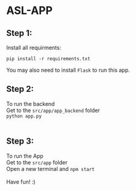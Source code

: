 # ASL-APP

## Step 1: 
Install all requirments:
```shell
pip install -r requirements.txt
```
You may also need to install ```Flask``` to run this app.<br/>

## Step 2: 
To run the backend<br/>
Get to the ```src/app/app_backend``` folder<br/>
```python app.py```<br/>
<br/>
## Step 3: 
To run the App<br/>
Get to the ```src/app``` folder<br/>
Open a new terminal and ```npm start```<br/>
<br/>
Have fun! :)
